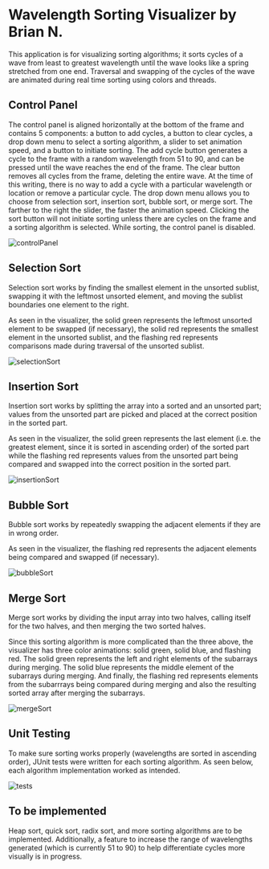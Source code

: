 # Wavelength Sorting Visualizer by Brian N.
This application is for visualizing sorting algorithms; it sorts cycles of a wave from least to greatest wavelength until the wave looks like a spring stretched from one end. Traversal and swapping of the cycles of the wave are animated during real time sorting using colors and threads.

## Control Panel ##
The control panel is aligned horizontally at the bottom of the frame and contains 5 components: a button to add cycles, a button to clear cycles, a drop down menu to select a sorting algorithm, a slider to set animation speed, and a button to initiate sorting. The add cycle button generates a cycle to the frame with a random wavelength from 51 to 90, and can be pressed until the wave reaches the end of the frame. The clear button removes all cycles from the frame, deleting the entire wave. At the time of this writing, there is no way to add a cycle with a particular wavelength or location or remove a particular cycle. The drop down menu allows you to choose from selection sort, insertion sort, bubble sort, or merge sort. The farther to the right the slider, the faster the animation speed. Clicking the sort button will not initiate sorting unless there are cycles on the frame and a sorting algorithm is selected. While sorting, the control panel is disabled.

![controlPanel](https://user-images.githubusercontent.com/72827220/103315789-a5f3d380-49f4-11eb-8021-fe921c766353.gif)

## Selection Sort ##
Selection sort works by finding the smallest element in the unsorted sublist, swapping it with the leftmost unsorted element, and moving the sublist boundaries one element to the right. 

As seen in the visualizer, the solid green represents the leftmost unsorted element to be swapped (if necessary), the solid red represents the smallest element in the unsorted sublist, and the flashing red represents comparisons made during traversal of the unsorted sublist.

![selectionSort](https://user-images.githubusercontent.com/72827220/103316927-fde00980-49f7-11eb-9981-cd6e7d738789.gif)

## Insertion Sort ##
Insertion sort works by splitting the array into a sorted and an unsorted part; values from the unsorted part are picked and placed at the correct position in the sorted part. 

As seen in the visualizer, the solid green represents the last element (i.e. the greatest element, since it is sorted in ascending order) of the sorted part while the flashing red represents values from the unsorted part being compared and swapped into the correct position in the sorted part.

![insertionSort](https://user-images.githubusercontent.com/72827220/103324732-c2086c80-4a16-11eb-8063-aaf7eaa58a0d.gif)

## Bubble Sort ##
Bubble sort works by repeatedly swapping the adjacent elements if they are in wrong order. 

As seen in the visualizer, the flashing red represents the adjacent elements being compared and swapped (if necessary).

![bubbleSort](https://user-images.githubusercontent.com/72827220/103325141-67701000-4a18-11eb-8b41-233314ac5098.gif)

## Merge Sort ##
Merge sort works by dividing the input array into two halves, calling itself for the two halves, and then merging the two sorted halves. 

Since this sorting algorithm is more complicated than the three above, the visualizer has three color animations: solid green, solid blue, and flashing red. The solid green represents the left and right elements of the subarrays during merging. The solid blue represents the middle element of the subarrays during merging. And finally, the flashing red represents elements from the subarrrays being compared during merging and also the resulting sorted array after merging the subarrays.

![mergeSort](https://user-images.githubusercontent.com/72827220/103325938-17934800-4a1c-11eb-8500-a089d08cf9e3.gif)

## Unit Testing ##
To make sure sorting works properly (wavelengths are sorted in ascending order), JUnit tests were written for each sorting algorithm. As seen below, each algorithm implementation worked as intended.

![tests](https://user-images.githubusercontent.com/72827220/103370918-19045500-4a9c-11eb-8483-9ba026d1913f.gif)

## To be implemented ##
Heap sort, quick sort, radix sort, and more sorting algorithms are to be implemented. Additionally, a feature to increase the range of wavelengths generated (which is currently 51 to 90) to help differentiate cycles more visually is in progress.

